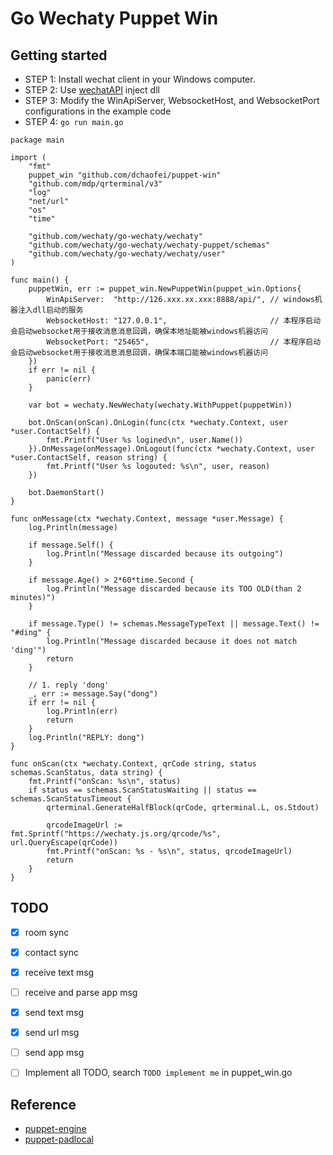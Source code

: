 # Go Wechaty Puppet Win

## Getting started
- STEP 1: Install wechat client in your Windows computer.
- STEP 2: Use [wechatAPI](https://github.com/WeChatAPIs/wechatAPI) inject dll 
- STEP 3: Modify the WinApiServer, WebsocketHost, and WebsocketPort configurations in the example code
- STEP 4: `go run main.go`
```
package main

import (
	"fmt"
	puppet_win "github.com/dchaofei/puppet-win"
	"github.com/mdp/qrterminal/v3"
	"log"
	"net/url"
	"os"
	"time"

	"github.com/wechaty/go-wechaty/wechaty"
	"github.com/wechaty/go-wechaty/wechaty-puppet/schemas"
	"github.com/wechaty/go-wechaty/wechaty/user"
)

func main() {
	puppetWin, err := puppet_win.NewPuppetWin(puppet_win.Options{
		WinApiServer:  "http://126.xxx.xx.xxx:8888/api/", // windows机器注入dll启动的服务
		WebsocketHost: "127.0.0.1",                       // 本程序启动会启动websocket用于接收消息消息回调，确保本地址能被windows机器访问
		WebsocketPort: "25465",                           // 本程序启动会启动websocket用于接收消息消息回调，确保本端口能被windows机器访问
	})
	if err != nil {
		panic(err)
	}

	var bot = wechaty.NewWechaty(wechaty.WithPuppet(puppetWin))

	bot.OnScan(onScan).OnLogin(func(ctx *wechaty.Context, user *user.ContactSelf) {
		fmt.Printf("User %s logined\n", user.Name())
	}).OnMessage(onMessage).OnLogout(func(ctx *wechaty.Context, user *user.ContactSelf, reason string) {
		fmt.Printf("User %s logouted: %s\n", user, reason)
	})

	bot.DaemonStart()
}

func onMessage(ctx *wechaty.Context, message *user.Message) {
	log.Println(message)

	if message.Self() {
		log.Println("Message discarded because its outgoing")
	}

	if message.Age() > 2*60*time.Second {
		log.Println("Message discarded because its TOO OLD(than 2 minutes)")
	}

	if message.Type() != schemas.MessageTypeText || message.Text() != "#ding" {
		log.Println("Message discarded because it does not match 'ding'")
		return
	}

	// 1. reply 'dong'
	_, err := message.Say("dong")
	if err != nil {
		log.Println(err)
		return
	}
	log.Println("REPLY: dong")
}

func onScan(ctx *wechaty.Context, qrCode string, status schemas.ScanStatus, data string) {
	fmt.Printf("onScan: %s\n", status)
	if status == schemas.ScanStatusWaiting || status == schemas.ScanStatusTimeout {
		qrterminal.GenerateHalfBlock(qrCode, qrterminal.L, os.Stdout)

		qrcodeImageUrl := fmt.Sprintf("https://wechaty.js.org/qrcode/%s", url.QueryEscape(qrCode))
		fmt.Printf("onScan: %s - %s\n", status, qrcodeImageUrl)
		return
	}
}

```

## TODO
- [x] room sync
- [x] contact sync
- [x] receive text msg
- [ ] receive and parse app msg
- [x] send text msg
- [x] send url msg
- [ ] send app msg
- [ ] Implement all TODO, search `TODO implement me` in puppet_win.go


## Reference
- [puppet-engine](https://github.com/wechaty/puppet-engine)
- [puppet-padlocal](https://github.com/wechaty/puppet-padlocal)
